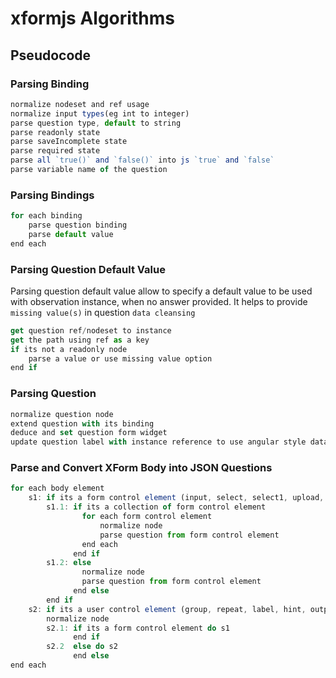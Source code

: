 # xformjs Algorithms

## Pseudocode

### Parsing Binding

```js
normalize nodeset and ref usage
normalize input types(eg int to integer)
parse question type, default to string
parse readonly state
parse saveIncomplete state
parse required state
parse all `true()` and `false()` into js `true` and `false`
parse variable name of the question
```

### Parsing Bindings

```js
for each binding
    parse question binding
    parse default value
end each
```

### Parsing Question Default Value
Parsing question default value allow to specify a default value to be used with observation instance, when no answer provided. It helps to provide `missing value(s)` in question `data cleansing`

```js
get question ref/nodeset to instance
get the path using ref as a key
if its not a readonly node
    parse a value or use missing value option
end if
```

### Parsing Question

```js
normalize question node
extend question with its binding
deduce and set question form widget
update question label with instance reference to use angular style data binding
```

### Parse and Convert XForm Body into JSON Questions

```js
for each body element    
    s1: if its a form control element (input, select, select1, upload, trigger)
        s1.1: if its a collection of form control element
                for each form control element
                    normalize node
                    parse question from form control element
                end each
              end if
        s1.2: else
                normalize node
                parse question from form control element
              end else
        end if
    s2: if its a user control element (group, repeat, label, hint, output, item, itemset, value)
        normalize node
        s2.1: if its a form control element do s1
              end if
        s2.2  else do s2
              end else
end each
```
